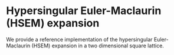 # Hypersingular Euler-Maclaurin (HSEM) expansion
We provide a reference implementation of the hypersingular Euler-Maclaurin (HSEM) expansion in a two dimensional square lattice.
